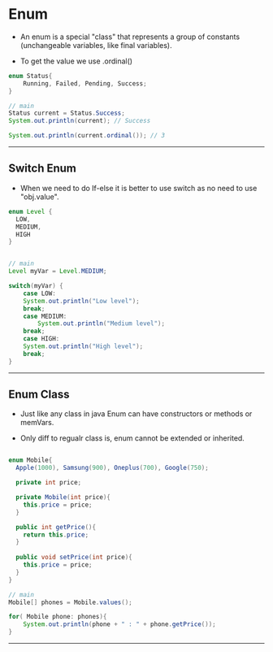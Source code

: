 

# Enum

- An enum is a special "class" that represents a group of constants (unchangeable variables, like final variables).

- To get the value we use .ordinal()

```java
enum Status{
    Running, Failed, Pending, Success;
}

// main
Status current = Status.Success;
System.out.println(current); // Success

System.out.println(current.ordinal()); // 3

```
_________________

## Switch Enum

- When we need to do If-else it is better to use switch as no need to use "obj.value".


```java
enum Level {
  LOW,
  MEDIUM,
  HIGH
}


// main
Level myVar = Level.MEDIUM;

switch(myVar) {
    case LOW:
    System.out.println("Low level");
    break;
    case MEDIUM:
        System.out.println("Medium level");
    break;
    case HIGH:
    System.out.println("High level");
    break;
}

```
________________

## Enum Class

- Just like any class in java Enum can have constructors or methods or memVars.

- Only diff to regualr class is, enum cannot be extended or inherited.


```java

enum Mobile{
  Apple(1000), Samsung(900), Oneplus(700), Google(750);

  private int price;

  private Mobile(int price){
    this.price = price;
  }

  public int getPrice(){
    return this.price;
  }
  
  public void setPrice(int price){
    this.price = price;
  }
}

// main
Mobile[] phones = Mobile.values();

for( Mobile phone: phones){
    System.out.println(phone + " : " + phone.getPrice());
}

```

__________________


